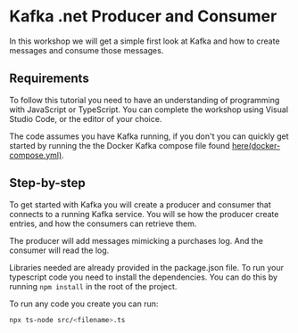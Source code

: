# Kafka .net Producer and Consumer

In this workshop we will get a simple first look at Kafka and how to create messages and consume those messages.

## Requirements

To follow this tutorial you need to have an understanding of programming with JavaScript or TypeScript. You can complete the workshop using Visual Studio Code, or the editor of your choice.

The code assumes you have Kafka running, if you don't you can quickly get started by running the the Docker Kafka compose file found [here(docker-compose.yml)](../../docker-compose.yml).

## Step-by-step

To get started with Kafka you will create a producer and consumer that connects to a running Kafka service. You will se how the producer create entries, and how the consumers can retrieve them.

The producer will add messages mimicking a purchases log. And the consumer will read the log.

Libraries needed are already provided in the package.json file. To run your typescript code you need to install the dependencies. You can do this by running `npm install` in the root of the project.

To run any code you create you can run:
    
```bash
npx ts-node src/<filename>.ts
```
